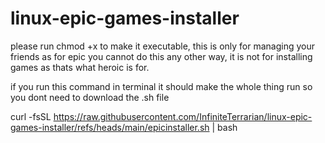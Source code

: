 # linux-epic-games-installer


please run chmod +x to make it executable, this is only for managing your friends as for epic you cannot do this any other way, it is not for installing games as thats what heroic is for.


if you run this command in terminal it should make the whole thing run so you dont need to download the .sh file 


curl -fsSL https://raw.githubusercontent.com/InfiniteTerrarian/linux-epic-games-installer/refs/heads/main/epicinstaller.sh | bash

